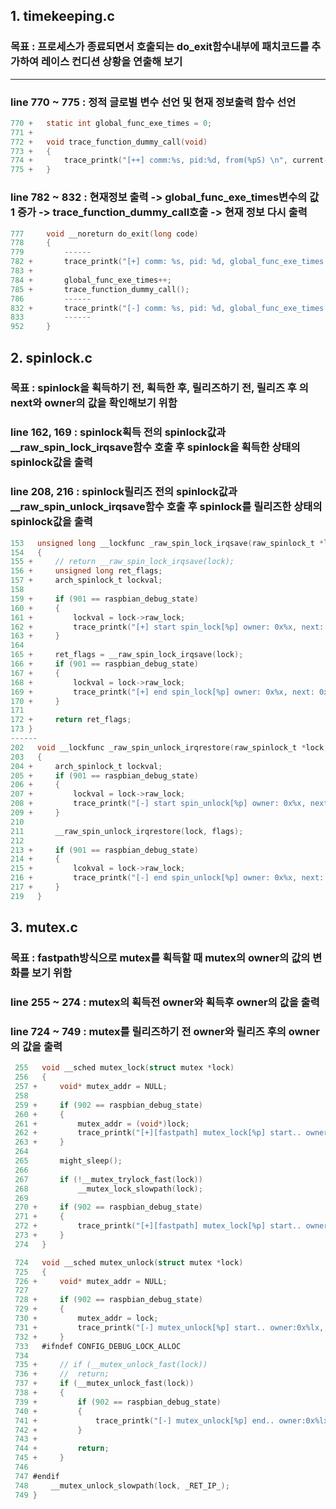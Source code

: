 ## 1. timekeeping.c
### 목표 : 프로세스가 종료되면서 호출되는 do_exit함수내부에 패치코드를 추가하여 레이스 컨디션 상황을 연출해 보기
---

### line 770 ~ 775 : 정적 글로벌 변수 선언 및 현재 정보출력 함수 선언
``` c
770 +   static int global_func_exe_times = 0;
771 +   
772 +   void trace_function_dummy_call(void)
773 +   {
774 +       trace_printk("[++] comm:%s, pid:%d, from(%pS) \n", current->comm, current->pid, (void*)__builtin_return_address(0));
775 +   }
```

### line 782 ~ 832 : 현재정보 출력 -> global_func_exe_times변수의 값 1 증가 -> trace_function_dummy_call호출 -> 현재 정보 다시 출력
``` c
777     void __noreturn do_exit(long code)
778     {
779         ------
782 +       trace_printk("[+] comm: %s, pid: %d, global_func_exe_times: %d\n", current->comm, current->pid, global_func_exe_times);
783 +
784 +       global_func_exe_times++;
785 +       trace_function_dummy_call();
786         ------
832 +       trace_printk("[-] comm: %s, pid: %d, global_func_exe_times: %d\n", current->comm, current->pid, global_func_exe_times);
833         ------
952     }
```

## 2. spinlock.c
### 목표 : spinlock을 획득하기 전, 획득한 후, 릴리즈하기 전, 릴리즈 후 의 next와 owner의 값을 확인해보기 위함
### line 162, 169 : spinlock획득 전의 spinlock값과 __raw_spin_lock_irqsave함수 호출 후 spinlock을 획득한 상태의 spinlock값을 출력
### line 208, 216 : spinlock릴리즈 전의 spinlock값과 __raw_spin_unlock_irqsave함수 호출 후 spinlock를 릴리즈한 상태의 spinlock값을 출력
```c
153   unsigned long __lockfunc _raw_spin_lock_irqsave(raw_spinlock_t *lock)
154   {
155 +     // return __raw_spin_lock_irqsave(lock);
156 +     unsigned long ret_flags;
157 +     arch_spinlock_t lockval;
158 
159 +     if (901 == raspbian_debug_state)
160 +     {
161 +         lockval = lock->raw_lock;
162 +         trace_printk("[+] start spin_lock[%p] owner: 0x%x, next: 0x%x, process: %p \n", lock, lockval.tickets.owne    r, lockval.tickets.next, current);
163 +     }
164 
165 +     ret_flags = __raw_spin_lock_irqsave(lock);
166 +     if (901 == raspbian_debug_state)
167 +     {
168 +         lockval = lock->raw_lock;
169 +         trace_printk("[+] end spin_lock[%p] owner: 0x%x, next: 0x%x, process: %p \n", lock, lockval.tickets.owner,     lockval.tickets.next, current);
170 +     }
171 
172 +     return ret_flags;
173 }
------
202   void __lockfunc _raw_spin_unlock_irqrestore(raw_spinlock_t *lock, unsigned long flags)
203   {
204 +     arch_spinlock_t lockval;
205 +     if (901 == raspbian_debug_state)
206 +     {
207 +         lockval = lock->raw_lock;
208 +         trace_printk("[-] start spin_unlock[%p] owner: 0x%x, next: 0x%x, process: %p \n", lock, lockval.tickets.ow    ner, lockval.tickets.next, current);
209 +     }
210 
211       __raw_spin_unlock_irqrestore(lock, flags);
212 
213 +     if (901 == raspbian_debug_state)
214 +     {
215 +         lcokval = lock->raw_lock;
216 +         trace_printk("[-] end spin_unlock[%p] owner: 0x%x, next: 0x%x, process: %p \n", lock, lockval.tickets.owne    r, lockval.tickets.next, current);
217 +     }
219   }

```

## 3. mutex.c
### 목표 : fastpath방식으로 mutex를 획득할 때 mutex의 owner의 값의 변화를 보기 위함
### line 255 ~ 274 : mutex의 획득전 owner와 획득후 owner의 값을 출력
### line 724 ~ 749 : mutex를 릴리즈하기 전 owner와 릴리즈 후의 owner의 값을 출력
``` c
 255   void __sched mutex_lock(struct mutex *lock)
 256   {
 257 +     void* mutex_addr = NULL;
 258
 259 +     if (902 == raspbian_debug_state)
 260 +     {
 261 +         mutex_addr = (void*)lock;
 262 +         trace_printk("[+][fastpath] mutex_lock[%p] start.. owner:%lx, current_process:%lx\n", mu     tex_addr, atomic_long_read(&lock->owner), (long)current);
 263 +     }
 264
 265       might_sleep();
 266
 267       if (!__mutex_trylock_fast(lock))
 268           __mutex_lock_slowpath(lock);
 269
 270 +     if (902 == raspbian_debug_state)
 271 +     {
 272 +         trace_printk("[+][fastpath] mutex_lock[%p] start.. owner:%lx, current_process:%lx\n", mu     tex_addr, atomic_long_read(&lock->owner), (long)current);
 273 +     }
 274   }
```

```c
 724   void __sched mutex_unlock(struct mutex *lock)
 725   {
 726 +     void* mutex_addr = NULL;
 727
 728 +     if (902 == raspbian_debug_state)
 729 +     {
 730 +         mutex_addr = lock;
 731 +         trace_printk("[-] mutex_unlock[%p] start.. owner:0x%lx, current_process:%lx\n", mutex_ad     dr, atomic_long_read(&lock->owner), (long)current);
 732 +     }
 733   #ifndef CONFIG_DEBUG_LOCK_ALLOC
 734
 735 +     // if (__mutex_unlock_fast(lock))
 736 +     //  return;
 737 +     if (__mutex_unlock_fast(lock))
 738 +     {
 739 +         if (902 == raspbian_debug_state)
 740 +         {
 741 +             trace_printk("[-] mutex_unlock[%p] end.. owner:0x%lx, current_process:%lx\n", mutex_     addr, atomic_long_read(&lock->owner), (long)current);
 742 +         }
 743 + 
 744 +         return;
 745 +     }
 746
 747 #endif
 748     __mutex_unlock_slowpath(lock, _RET_IP_);
 749 }
```
